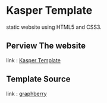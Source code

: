 # Kasper Template
static website using HTML5 and CSS3.
## Perview The website
link : [Kasper Template](https://mahirrochdi.github.io/KasperTemplateHtmlCSS/)
## Template Source 
link : [graphberry](https://www.graphberry.com/item/kasper-one-page-psd-template)

